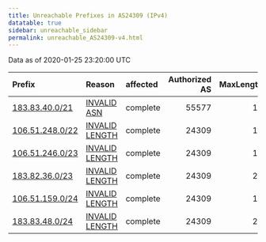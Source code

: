 ```yaml
---
title: Unreachable Prefixes in AS24309 (IPv4)
datatable: true
sidebar: unreachable_sidebar
permalink: unreachable_AS24309-v4.html
---
```


Data as of 2020-01-25 23:20:00 UTC


<div class="datatable-begin"></div>

| Prefix                                                   | Reason                                                                                                    | affected   |   Authorized AS |   MaxLength | Anchor                                       |   unreachable /24s |
|:---------------------------------------------------------|:----------------------------------------------------------------------------------------------------------|:-----------|----------------:|------------:|:---------------------------------------------|-------------------:|
| [183.83.40.0/21](https://stat.ripe.net/183.83.40.0/21)   | [INVALID ASN](https://rpki-validator.ripe.net/announcement-preview?asn=AS24309&prefix=183.83.40.0/21)     | complete   |           55577 |          15 | [APNIC](unreachable_APNIC_RPKI_Root-v4.html) |                  8 |
| [106.51.248.0/22](https://stat.ripe.net/106.51.248.0/22) | [INVALID LENGTH](https://rpki-validator.ripe.net/announcement-preview?asn=AS24309&prefix=106.51.248.0/22) | complete   |           24309 |          16 | [APNIC](unreachable_APNIC_RPKI_Root-v4.html) |                  4 |
| [106.51.246.0/23](https://stat.ripe.net/106.51.246.0/23) | [INVALID LENGTH](https://rpki-validator.ripe.net/announcement-preview?asn=AS24309&prefix=106.51.246.0/23) | complete   |           24309 |          16 | [APNIC](unreachable_APNIC_RPKI_Root-v4.html) |                  2 |
| [183.82.36.0/23](https://stat.ripe.net/183.82.36.0/23)   | [INVALID LENGTH](https://rpki-validator.ripe.net/announcement-preview?asn=AS24309&prefix=183.82.36.0/23)  | complete   |           24309 |          22 | [APNIC](unreachable_APNIC_RPKI_Root-v4.html) |                  2 |
| [106.51.159.0/24](https://stat.ripe.net/106.51.159.0/24) | [INVALID LENGTH](https://rpki-validator.ripe.net/announcement-preview?asn=AS24309&prefix=106.51.159.0/24) | complete   |           24309 |          16 | [APNIC](unreachable_APNIC_RPKI_Root-v4.html) |                  1 |
| [183.83.48.0/24](https://stat.ripe.net/183.83.48.0/24)   | [INVALID LENGTH](https://rpki-validator.ripe.net/announcement-preview?asn=AS24309&prefix=183.83.48.0/24)  | complete   |           24309 |          22 | [APNIC](unreachable_APNIC_RPKI_Root-v4.html) |                  1 |

<div class="datatable-end"></div>